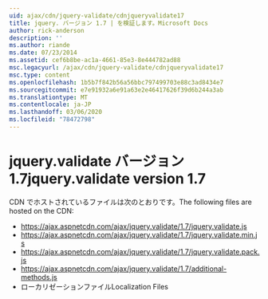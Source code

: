 ```yaml
---
uid: ajax/cdn/jquery-validate/cdnjqueryvalidate17
title: jquery. バージョン 1.7 | を検証します。Microsoft Docs
author: rick-anderson
description: ''
ms.author: riande
ms.date: 07/23/2014
ms.assetid: cef6b8be-ac1a-4661-85e3-8e444782ad88
msc.legacyurl: /ajax/cdn/jquery-validate/cdnjqueryvalidate17
msc.type: content
ms.openlocfilehash: 1b5b7f842b56a56bbc797499703e88c3ad8434e7
ms.sourcegitcommit: e7e91932a6e91a63e2e46417626f39d6b244a3ab
ms.translationtype: MT
ms.contentlocale: ja-JP
ms.lasthandoff: 03/06/2020
ms.locfileid: "78472798"
---
```

# <a name="jqueryvalidate-version-17"></a><span data-ttu-id="b0991-102">jquery.validate バージョン 1.7</span><span class="sxs-lookup"><span data-stu-id="b0991-102">jquery.validate version 1.7</span></span>

<span data-ttu-id="b0991-103">CDN でホストされているファイルは次のとおりです。</span><span class="sxs-lookup"><span data-stu-id="b0991-103">The following files are hosted on the CDN:</span></span>

- https://ajax.aspnetcdn.com/ajax/jquery.validate/1.7/jquery.validate.js
- https://ajax.aspnetcdn.com/ajax/jquery.validate/1.7/jquery.validate.min.js
- https://ajax.aspnetcdn.com/ajax/jquery.validate/1.7/jquery.validate.pack.js
- https://ajax.aspnetcdn.com/ajax/jquery.validate/1.7/additional-methods.js
- <span data-ttu-id="b0991-104">ローカリゼーションファイル</span><span class="sxs-lookup"><span data-stu-id="b0991-104">Localization Files</span></span>
